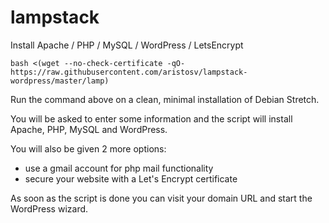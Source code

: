 # lampstack

Install Apache / PHP / MySQL / WordPress / LetsEncrypt
```
bash <(wget --no-check-certificate -qO- https://raw.githubusercontent.com/aristosv/lampstack-wordpress/master/lamp)
```
Run the command above on a clean, minimal installation of Debian Stretch.

You will be asked to enter some information and the script will install Apache, PHP, MySQL and WordPress.

You will also be given 2 more options:
- use a gmail account for php mail functionality
- secure your website with a Let's Encrypt certificate

As soon as the script is done you can visit your domain URL and start the WordPress wizard.
